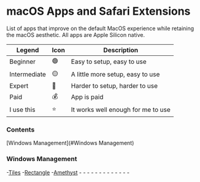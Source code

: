 # macOS Apps and Safari Extensions 
List of apps that improve on the default MacOS experience while retaining the macOS aesthetic. All apps are Apple Silicon native. 

| Legend              | Icon          | Description                       |
| -------------       | ------------- | -------------                     |
| Beginner            | 🟢            | Easy to setup, easy to use        |
| Intermediate        | 🟡            | A little more setup, easy to use  |
| Expert              | 🔴            | Harder to setup, harder to use    |
| Paid                | 💰            | App is paid                       |
| I use this          | ⭐️            | It works well enough for me to use|

### Contents
[Windows Management](#Windows Management)

### Windows Management
-[Tiles]()
-[Rectangle]()
-[Amethyst]()
-[]()
-[]()
-[]()
-[]()
-[]()
-[]()
-[]()
-[]()
-[]()
-[]()
-[]()
-[]()
-[]()

